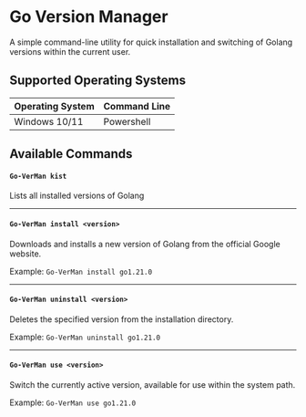 # Go Version Manager
A simple command-line utility for quick installation and switching of Golang versions within the current user.

## Supported Operating Systems
| Operating System | Command Line |
| ---------------- | ------------ |
| Windows 10/11    | Powershell   |

## Available Commands
#### `Go-VerMan kist`
Lists all installed versions of Golang

---
#### `Go-VerMan install <version>`
Downloads and installs a new version of Golang from the official Google website.

Example:
`Go-VerMan install go1.21.0`

---
#### `Go-VerMan uninstall <version>`
Deletes the specified version from the installation directory.

Example:
`Go-VerMan uninstall go1.21.0`

---
#### `Go-VerMan use <version>`
Switch the currently active version, available for use within the system path.

Example:
`Go-VerMan use go1.21.0`